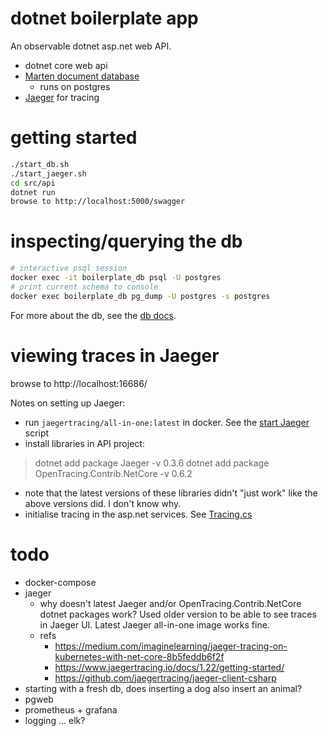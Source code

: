 # dotnet boilerplate app

An observable dotnet asp.net web API.

- dotnet core web api
- [Marten document database](https://martendb.io/)
    - runs on postgres
- [Jaeger](https://www.jaegertracing.io/) for tracing


# getting started
```sh
./start_db.sh
./start_jaeger.sh
cd src/api
dotnet run
browse to http://localhost:5000/swagger
```


# inspecting/querying the db
```sh
# interactive psql session
docker exec -it boilerplate_db psql -U postgres
# print current schema to console
docker exec boilerplate_db pg_dump -U postgres -s postgres
```

For more about the db, see the [db docs](./docs/db.md).


# viewing traces in Jaeger
browse to http://localhost:16686/

Notes on setting up Jaeger:
- run `jaegertracing/all-in-one:latest` in docker. See the
  [start Jaeger](./start_jaeger.sh) script
- install libraries in API project:

> dotnet add package Jaeger -v 0.3.6
> dotnet add package OpenTracing.Contrib.NetCore -v 0.6.2

- note that the latest versions of these libraries didn't "just work" like the
  above versions did. I don't know why.
- initialise tracing in the asp.net services. See [Tracing.cs](./src/api/Tracing.cs)


# todo
- docker-compose
- jaeger
    - why doesn't latest Jaeger and/or OpenTracing.Contrib.NetCore dotnet
      packages work? Used older version to be able to see traces in Jaeger UI.
      Latest Jaeger all-in-one image works fine.
    - refs
        - https://medium.com/imaginelearning/jaeger-tracing-on-kubernetes-with-net-core-8b5feddb6f2f
        - https://www.jaegertracing.io/docs/1.22/getting-started/
        - https://github.com/jaegertracing/jaeger-client-csharp
- starting with a fresh db, does inserting a dog also insert an animal?
- pgweb
- prometheus + grafana
- logging ... elk?
